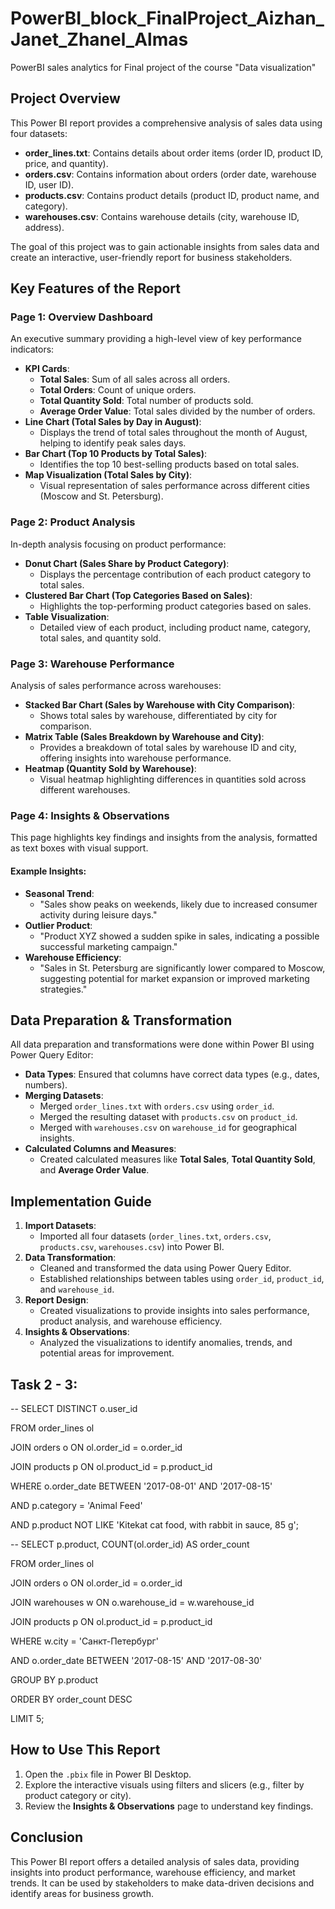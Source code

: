 # PowerBI_block_FinalProject_Aizhan_Janet_Zhanel_Almas
PowerBI sales analytics for Final project of the course "Data visualization"

## Project Overview

This Power BI report provides a comprehensive analysis of sales data using four datasets:
- **order_lines.txt**: Contains details about order items (order ID, product ID, price, and quantity).
- **orders.csv**: Contains information about orders (order date, warehouse ID, user ID).
- **products.csv**: Contains product details (product ID, product name, and category).
- **warehouses.csv**: Contains warehouse details (city, warehouse ID, address).

The goal of this project was to gain actionable insights from sales data and create an interactive, user-friendly report for business stakeholders.

## Key Features of the Report

### Page 1: Overview Dashboard
An executive summary providing a high-level view of key performance indicators:

- **KPI Cards**:
  - **Total Sales**: Sum of all sales across all orders.
  - **Total Orders**: Count of unique orders.
  - **Total Quantity Sold**: Total number of products sold.
  - **Average Order Value**: Total sales divided by the number of orders.
- **Line Chart (Total Sales by Day in August)**:
  - Displays the trend of total sales throughout the month of August, helping to identify peak sales days.
- **Bar Chart (Top 10 Products by Total Sales)**:
  - Identifies the top 10 best-selling products based on total sales.
- **Map Visualization (Total Sales by City)**:
  - Visual representation of sales performance across different cities (Moscow and St. Petersburg).

### Page 2: Product Analysis
In-depth analysis focusing on product performance:

- **Donut Chart (Sales Share by Product Category)**:
  - Displays the percentage contribution of each product category to total sales.
- **Clustered Bar Chart (Top Categories Based on Sales)**:
  - Highlights the top-performing product categories based on sales.
- **Table Visualization**:
  - Detailed view of each product, including product name, category, total sales, and quantity sold.

### Page 3: Warehouse Performance
Analysis of sales performance across warehouses:

- **Stacked Bar Chart (Sales by Warehouse with City Comparison)**:
  - Shows total sales by warehouse, differentiated by city for comparison.
- **Matrix Table (Sales Breakdown by Warehouse and City)**:
  - Provides a breakdown of total sales by warehouse ID and city, offering insights into warehouse performance.
- **Heatmap (Quantity Sold by Warehouse)**:
  - Visual heatmap highlighting differences in quantities sold across different warehouses.

### Page 4: Insights & Observations
This page highlights key findings and insights from the analysis, formatted as text boxes with visual support.

#### Example Insights:
- **Seasonal Trend**:
  - "Sales show peaks on weekends, likely due to increased consumer activity during leisure days."
- **Outlier Product**:
  - "Product XYZ showed a sudden spike in sales, indicating a possible successful marketing campaign."
- **Warehouse Efficiency**:
  - "Sales in St. Petersburg are significantly lower compared to Moscow, suggesting potential for market expansion or improved marketing strategies."

## Data Preparation & Transformation
All data preparation and transformations were done within Power BI using Power Query Editor:

- **Data Types**: Ensured that columns have correct data types (e.g., dates, numbers).
- **Merging Datasets**: 
  - Merged `order_lines.txt` with `orders.csv` using `order_id`.
  - Merged the resulting dataset with `products.csv` on `product_id`.
  - Merged with `warehouses.csv` on `warehouse_id` for geographical insights.
- **Calculated Columns and Measures**:
  - Created calculated measures like **Total Sales**, **Total Quantity Sold**, and **Average Order Value**.

## Implementation Guide

1. **Import Datasets**:
   - Imported all four datasets (`order_lines.txt`, `orders.csv`, `products.csv`, `warehouses.csv`) into Power BI.
2. **Data Transformation**:
   - Cleaned and transformed the data using Power Query Editor.
   - Established relationships between tables using `order_id`, `product_id`, and `warehouse_id`.
3. **Report Design**:
   - Created visualizations to provide insights into sales performance, product analysis, and warehouse efficiency.
4. **Insights & Observations**:
   - Analyzed the visualizations to identify anomalies, trends, and potential areas for improvement.

## Task 2 - 3:
-- SELECT DISTINCT o.user_id

FROM order_lines ol

JOIN orders o ON ol.order_id = o.order_id

JOIN products p ON ol.product_id = p.product_id

WHERE o.order_date BETWEEN '2017-08-01' AND '2017-08-15'
  
  AND p.category = 'Animal Feed'
  
  AND p.product NOT LIKE 'Kitekat cat food, with rabbit in sauce, 85 g';



-- SELECT p.product, COUNT(ol.order_id) AS order_count

FROM order_lines ol

JOIN orders o ON ol.order_id = o.order_id

JOIN warehouses w ON o.warehouse_id = w.warehouse_id

JOIN products p ON ol.product_id = p.product_id

WHERE w.city = 'Санкт-Петербург'
  
  AND o.order_date BETWEEN '2017-08-15' AND '2017-08-30'

GROUP BY p.product

ORDER BY order_count DESC

LIMIT 5;


## How to Use This Report

1. Open the `.pbix` file in Power BI Desktop.
2. Explore the interactive visuals using filters and slicers (e.g., filter by product category or city).
3. Review the **Insights & Observations** page to understand key findings.

## Conclusion

This Power BI report offers a detailed analysis of sales data, providing insights into product performance, warehouse efficiency, and market trends. It can be used by stakeholders to make data-driven decisions and identify areas for business growth.
